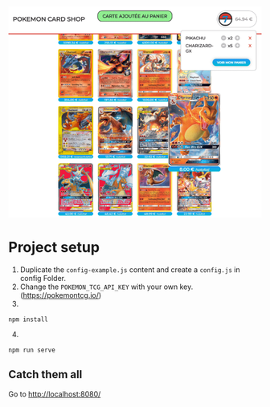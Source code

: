  ![vuex-pokemon-card-shop](https://github.com/faresshank/vuex-pokemon-card-shop/blob/master/screen.png)

# Project setup
1. Duplicate the `config-example.js` content and create a `config.js` in config Folder.
2. Change the `POKEMON_TCG_API_KEY` with your own key. (https://pokemontcg.io/)
3.
```
npm install
```
4.
```
npm run serve
```

## Catch them all
Go to <http://localhost:8080/>
